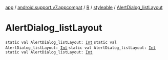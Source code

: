 [app](../../../index.md) / [android.support.v7.appcompat](../../index.md) / [R](../index.md) / [styleable](index.md) / [AlertDialog_listLayout](.)

# AlertDialog_listLayout

`static val AlertDialog_listLayout: `[`Int`](https://kotlinlang.org/api/latest/jvm/stdlib/kotlin/-int/index.html)
`static val AlertDialog_listLayout: `[`Int`](https://kotlinlang.org/api/latest/jvm/stdlib/kotlin/-int/index.html)
`static val AlertDialog_listLayout: `[`Int`](https://kotlinlang.org/api/latest/jvm/stdlib/kotlin/-int/index.html)
`static val AlertDialog_listLayout: `[`Int`](https://kotlinlang.org/api/latest/jvm/stdlib/kotlin/-int/index.html)